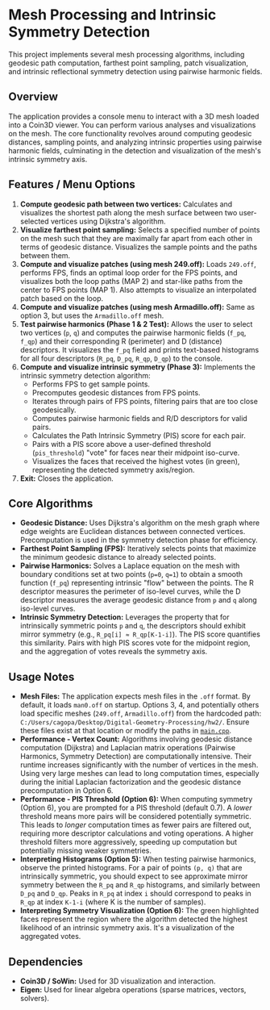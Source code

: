 # Mesh Processing and Intrinsic Symmetry Detection

This project implements several mesh processing algorithms, including geodesic path computation, farthest point sampling, patch visualization, and intrinsic reflectional symmetry detection using pairwise harmonic fields.

## Overview

The application provides a console menu to interact with a 3D mesh loaded into a Coin3D viewer. You can perform various analyses and visualizations on the mesh. The core functionality revolves around computing geodesic distances, sampling points, and analyzing intrinsic properties using pairwise harmonic fields, culminating in the detection and visualization of the mesh's intrinsic symmetry axis.

## Features / Menu Options

1.  **Compute geodesic path between two vertices:** Calculates and visualizes the shortest path along the mesh surface between two user-selected vertices using Dijkstra's algorithm.
2.  **Visualize farthest point sampling:** Selects a specified number of points on the mesh such that they are maximally far apart from each other in terms of geodesic distance. Visualizes the sample points and the paths between them.
3.  **Compute and visualize patches (using mesh 249.off):** Loads `249.off`, performs FPS, finds an optimal loop order for the FPS points, and visualizes both the loop paths (MAP 2) and star-like paths from the center to FPS points (MAP 1). Also attempts to visualize an interpolated patch based on the loop.
4.  **Compute and visualize patches (using mesh Armadillo.off):** Same as option 3, but uses the `Armadillo.off` mesh.
5.  **Test pairwise harmonics (Phase 1 & 2 Test):** Allows the user to select two vertices (`p`, `q`) and computes the pairwise harmonic fields (`f_pq`, `f_qp`) and their corresponding R (perimeter) and D (distance) descriptors. It visualizes the `f_pq` field and prints text-based histograms for all four descriptors (`R_pq`, `D_pq`, `R_qp`, `D_qp`) to the console.
6.  **Compute and visualize intrinsic symmetry (Phase 3):** Implements the intrinsic symmetry detection algorithm:
    *   Performs FPS to get sample points.
    *   Precomputes geodesic distances from FPS points.
    *   Iterates through pairs of FPS points, filtering pairs that are too close geodesically.
    *   Computes pairwise harmonic fields and R/D descriptors for valid pairs.
    *   Calculates the Path Intrinsic Symmetry (PIS) score for each pair.
    *   Pairs with a PIS score above a user-defined threshold (`pis_threshold`) "vote" for faces near their midpoint iso-curve.
    *   Visualizes the faces that received the highest votes (in green), representing the detected symmetry axis/region.
7.  **Exit:** Closes the application.

## Core Algorithms

*   **Geodesic Distance:** Uses Dijkstra's algorithm on the mesh graph where edge weights are Euclidean distances between connected vertices. Precomputation is used in the symmetry detection phase for efficiency.
*   **Farthest Point Sampling (FPS):** Iteratively selects points that maximize the minimum geodesic distance to already selected points.
*   **Pairwise Harmonics:** Solves a Laplace equation on the mesh with boundary conditions set at two points (`p=0`, `q=1`) to obtain a smooth function (`f_pq`) representing intrinsic "flow" between the points. The R descriptor measures the perimeter of iso-level curves, while the D descriptor measures the average geodesic distance from `p` and `q` along iso-level curves.
*   **Intrinsic Symmetry Detection:** Leverages the property that for intrinsically symmetric points `p` and `q`, the descriptors should exhibit mirror symmetry (e.g., `R_pq[i] ≈ R_qp[K-1-i]`). The PIS score quantifies this similarity. Pairs with high PIS scores vote for the midpoint region, and the aggregation of votes reveals the symmetry axis.

## Usage Notes

*   **Mesh Files:** The application expects mesh files in the `.off` format. By default, it loads `man0.off` on startup. Options 3, 4, and potentially others load specific meshes (`249.off`, `Armadillo.off`) from the hardcoded path: `C:/Users/cagopa/Desktop/Digital-Geometry-Processing/hw2/`. Ensure these files exist at that location or modify the paths in [`main.cpp`](main.cpp ).
*   **Performance - Vertex Count:** Algorithms involving geodesic distance computation (Dijkstra) and Laplacian matrix operations (Pairwise Harmonics, Symmetry Detection) are computationally intensive. Their runtime increases significantly with the number of vertices in the mesh. Using very large meshes can lead to long computation times, especially during the initial Laplacian factorization and the geodesic distance precomputation in Option 6.
*   **Performance - PIS Threshold (Option 6):** When computing symmetry (Option 6), you are prompted for a PIS threshold (default 0.7). A *lower* threshold means more pairs will be considered potentially symmetric. This leads to *longer* computation times as fewer pairs are filtered out, requiring more descriptor calculations and voting operations. A higher threshold filters more aggressively, speeding up computation but potentially missing weaker symmetries.
*   **Interpreting Histograms (Option 5):** When testing pairwise harmonics, observe the printed histograms. For a pair of points `(p, q)` that are intrinsically symmetric, you should expect to see approximate mirror symmetry between the `R_pq` and `R_qp` histograms, and similarly between `D_pq` and `D_qp`. Peaks in `R_pq` at index `i` should correspond to peaks in `R_qp` at index `K-1-i` (where K is the number of samples).
*   **Interpreting Symmetry Visualization (Option 6):** The green highlighted faces represent the region where the algorithm detected the highest likelihood of an intrinsic symmetry axis. It's a visualization of the aggregated votes.

## Dependencies

*   **Coin3D / SoWin:** Used for 3D visualization and interaction.
*   **Eigen:** Used for linear algebra operations (sparse matrices, vectors, solvers).
